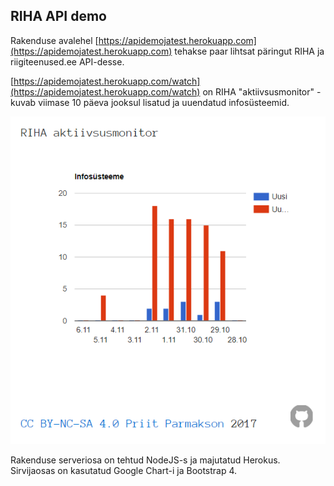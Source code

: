 ## RIHA API demo

Rakenduse avalehel [https://apidemojatest.herokuapp.com](https://apidemojatest.herokuapp.com) tehakse paar lihtsat päringut RIHA ja riigiteenused.ee API-desse.

[https://apidemojatest.herokuapp.com/watch](https://apidemojatest.herokuapp.com/watch) on RIHA "aktiivsusmonitor" - kuvab viimase 10 päeva jooksul lisatud ja uuendatud infosüsteemid.

![](docs/KUVA-01.PNG)

Rakenduse serveriosa on tehtud NodeJS-s ja majutatud Herokus. Sirvijaosas on kasutatud Google Chart-i ja Bootstrap 4.



